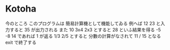 # Kotoha

今のところ このプログラムは 簡易計算機として機能してゐる
例へば
12 23
と入力すると
35
が出力される
また
10 3x4 2x3
とすると
28
といふ結果を得る
-5 -8 14
であれば
1
が返る
1/3 2/5
とすると
分數の計算がなされて
11 / 15
となる
exit
で終了する
